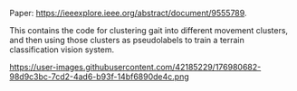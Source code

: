 Paper: https://ieeexplore.ieee.org/abstract/document/9555789.

This contains the code for clustering gait into different movement clusters, and then using those clusters as pseudolabels to train a terrain classification vision system.


https://user-images.githubusercontent.com/42185229/176980682-98d9c3bc-7cd2-4ad6-b93f-14bf6890de4c.png
